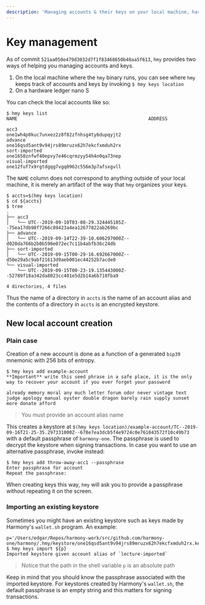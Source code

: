 ```yaml
---
description: 'Managing accounts & their keys on your local machine, hardware wallets'
---
```


# Key management

As of commit `521aa050e479d3032d7f1f83468650b48aa5f613`, `hmy` provides two ways of helping you managing accounts and keys.

1. On the local machine where the `hmy` binary runs, you can see where `hmy` keeps track of accounts and keys by invoking `$ hmy keys location`
2. On a hardware ledger nano S

You can check the local accounts like so:

```text
$ hmy keys list
NAME                                                ADDRESS

acc3                                                one1wh4p0kuc7unxez2z8f82zfnhsg4ty6dupqyjt2
advance                                             one16qsd5ant9v94jrs89mruzx62h7ekcfxmduh2rx
sort-imported                                       one1658znfwf40epvy7e46cqrmzyy54h4n0qa73nep
visual-imported                                     one12fuf7x9rgtdgqg7vgq0962c556m3p7afsxgvll
```

The `NAME` column does not correspond to anything outside of your local machine, it is merely an artifact of the way that `hmy` organizes your keys.

```text
$ accts=$(hmy keys location)
$ cd ${accts}
$ tree
.
├── acc3
│   └── UTC--2019-09-10T03-08-29.324445105Z--75ea17db98f7266c89423a4ea12677822ab269bc
├── advance
│   └── UTC--2019-09-14T22-39-10.606297000Z--d020da766b2b0b590e072ec7c11b4abfb36c24db
├── sort-imported
│   └── UTC--2019-09-15T00-29-16.692667000Z--d50e29a5c9abf21613d9aeb001ec44252b7acde0
└── visual-imported
    └── UTC--2019-09-15T00-23-19.135443000Z--52789f18a342da8023cc401e5d2b14a6b710fba9

4 directories, 4 files
```

Thus the name of a directory in `accts` is the name of an account alias and the contents of a directory in `accts` is an encrypted keystore.

## New local account creation

### Plain case

Creation of a new account is done as a function of a generated `bip39` mnemonic with 256 bits of entropy.

```text
$ hmy keys add example-account
**Important** write this seed phrase in a safe place, it is the only way to recover your account if you ever forget your password

already memory moral any much letter forum odor never vintage text judge apology manual oyster double dragon barely rain supply sunset more donate afford
```

> You must provide an account alias name

This creates a keystore at `$(hmy keys location)/example-account/TC--2019-09-16T21-25-35.297331000Z--678e7ea3dcb5f4e9724c0e761843572f10c49b73` with a default passphrase of `harmony-one`. The passphrase is used to decrypt the keystore when signing transactions. In case you want to use an alternative passphrase, invoke instead:

```text
$ hmy keys add throw-away-acc1 --passphrase
Enter passphrase for account
Repeat the passphrase:
```

When creating keys this way, `hmy` will ask you to provide a passphrase without repeating it on the screen.

### Importing an existing keystore

Sometimes you might have an existing keystore such as keys made by Harmony's `wallet.sh` program. An example:

```text
p='/Users/edgar/Repos/harmony-work/src/github.com/harmony-one/harmony/.hmy/keystore/one16qsd5ant9v94jrs89mruzx62h7ekcfxmduh2rx.key'
$ hmy keys import ${p}
Imported keystore given account alias of `lecture-imported`
```

> Notice that the path in the shell variable `p` is an absolute path

Keep in mind that you should know the passphrase associated with the imported keystore. For keystores created by Harmony's `wallet.sh`, the default passphrase is an empty string and this matters for signing transactions.

